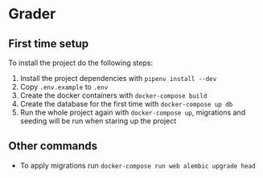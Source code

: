 # Grader

## First time setup

To install the project do the following steps:

1. Install the project dependencies with `pipenv install --dev`
1. Copy `.env.example` to `.env`
1. Create the docker containers with `docker-compose build`
1. Create the database for the first time with `docker-compose up db`
1. Run the whole project again with `docker-compose up`, migrations and seeding will be run when staring up the project

## Other commands

* To apply migrations run `docker-compose run web alembic upgrade head`

